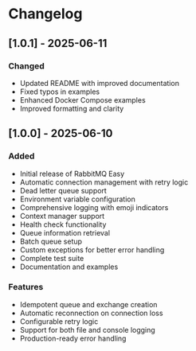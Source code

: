 # Changelog

## [1.0.1] - 2025-06-11

### Changed
- Updated README with improved documentation
- Fixed typos in examples
- Enhanced Docker Compose examples
- Improved formatting and clarity

## [1.0.0] - 2025-06-10

### Added
- Initial release of RabbitMQ Easy
- Automatic connection management with retry logic
- Dead letter queue support
- Environment variable configuration
- Comprehensive logging with emoji indicators
- Context manager support
- Health check functionality
- Queue information retrieval
- Batch queue setup
- Custom exceptions for better error handling
- Complete test suite
- Documentation and examples

### Features
- Idempotent queue and exchange creation
- Automatic reconnection on connection loss
- Configurable retry logic
- Support for both file and console logging
- Production-ready error handling